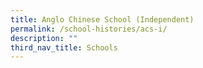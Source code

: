 ```yaml
---
title: Anglo Chinese School (Independent)
permalink: /school-histories/acs-i/
description: ""
third_nav_title: Schools
---
```


